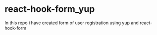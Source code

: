 # react-hook-form_yup
In this repo i have created form of user registration using yup and react-hook-form
